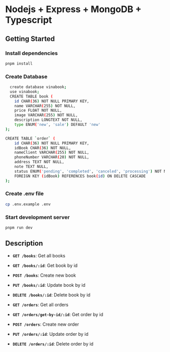 # Nodejs + Express + MongoDB + Typescript

## Getting Started

### Install dependencies

```bash
pnpm install
```

### Create Database

```bash
  create database vinabook;
  use vinabook;
  CREATE TABLE book (
    id CHAR(36) NOT NULL PRIMARY KEY,
    name VARCHAR(255) NOT NULL,
    price FLOAT NOT NULL,
    image VARCHAR(255) NOT NULL,
    description LONGTEXT NOT NULL,
    type ENUM('new', 'sale') DEFAULT 'new'
);

CREATE TABLE `order` (
    id CHAR(36) NOT NULL PRIMARY KEY,
    idBook CHAR(36) NOT NULL,
    nameClient VARCHAR(255) NOT NULL,
    phoneNumber VARCHAR(20) NOT NULL,
    address TEXT NOT NULL,
    note TEXT NULL,
    status ENUM('pending', 'completed', 'canceled', 'processing') NOT NULL,
    FOREIGN KEY (idBook) REFERENCES book(id) ON DELETE CASCADE
);

```

### Create .env file

```bash
cp .env.example .env
```

### Start development server

```bash
pnpm run dev
```

## Description

- **`GET /books`**: Get all books
- **`GET /books/:id`**: Get book by id
- **`POST /books`**: Create new book
- **`PUT /books/:id`**: Update book by id
- **`DELETE /books/:id`**: Delete book by id

- **`GET /orders`**: Get all orders
- **`GET /orders/get-by-id/:id`**: Get order by id
- **`POST /orders`**: Create new order
- **`PUT /orders/:id`**: Update order by id
- **`DELETE /orders/:id`**: Delete order by id
